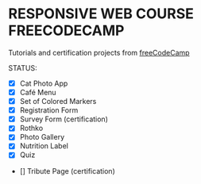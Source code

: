 # RESPONSIVE WEB COURSE FREECODECAMP

Tutorials and certification projects from [freeCodeCamp](https://www.freecodecamp.org/)

STATUS:
- [x] Cat Photo App
- [x] Café Menu
- [x] Set of Colored Markers
- [x] Registration Form
- [x] Survey Form (certification)
- [x] Rothko
- [x] Photo Gallery
- [x] Nutrition Label
- [x] Quiz
- [] Tribute Page (certification)
